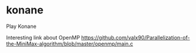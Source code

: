 # konane
Play Konane

Interesting link about OpenMP
https://github.com/valx90/Parallelization-of-the-MiniMax-algorithm/blob/master/openmp/main.c
